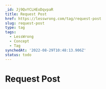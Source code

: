 ```yaml
---
_id: Jj9QvYCLHEoDqvpaR
title: Request Post
href: https://lesswrong.com/tag/request-post
slug: request-post
type: tag
tags:
  - LessWrong
  - Concept
  - Tag
synchedAt: '2022-08-29T10:48:13.906Z'
status: todo
---
```


# Request Post
